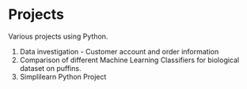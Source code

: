 # Projects
Various projects using Python. 
1) Data investigation - Customer account and order information
2) Comparison of different Machine Learning Classifiers for biological dataset on puffins. 
3) Simplilearn Python Project
